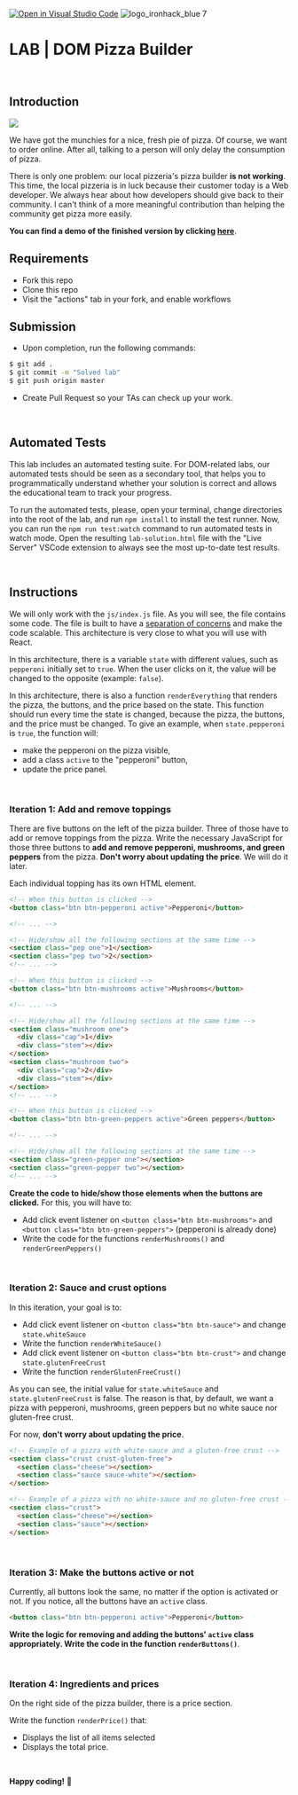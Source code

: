 [![Open in Visual Studio Code](https://classroom.github.com/assets/open-in-vscode-f059dc9a6f8d3a56e377f745f24479a46679e63a5d9fe6f495e02850cd0d8118.svg)](https://classroom.github.com/online_ide?assignment_repo_id=6933487&assignment_repo_type=AssignmentRepo)
![logo_ironhack_blue 7](https://user-images.githubusercontent.com/23629340/40541063-a07a0a8a-601a-11e8-91b5-2f13e4e6b441.png)

# LAB | DOM Pizza Builder

<br>

## Introduction

[![](https://i.giphy.com/e2AKpOvx2MREY.gif)](https://www.youtube.com/watch?v=04MJIXcZKPk)

We have got the munchies for a nice, fresh pie of pizza. Of course, we want to order online. After all, talking to a person will only delay the consumption of pizza.

There is only one problem: our local pizzeria's pizza builder **is not working**. This time, the local pizzeria is in luck because their customer today is a Web developer. We always hear about how developers should give back to their community. I can't think of a more meaningful contribution than helping the community get pizza more easily.

**You can find a demo of the finished version by clicking [here](https://lab-dom-pizza-builder.surge.sh)**.

## Requirements

- Fork this repo
- Clone this repo
- Visit the "actions" tab in your fork, and enable workflows

## Submission

- Upon completion, run the following commands:

```bash
$ git add .
$ git commit -m "Solved lab"
$ git push origin master
```

- Create Pull Request so your TAs can check up your work.

<br>

## Automated Tests

This lab includes an automated testing suite. For DOM-related labs, our automated tests should be seen as a secondary tool, that helps you to programmatically understand whether your solution is correct and allows the educational team to track your progress.

To run the automated tests, please, open your terminal, change directories into the root of the lab, and run `npm install` to install the test runner. Now, you can run the `npm run test:watch` command to run automated tests in watch mode. Open the resulting `lab-solution.html` file with the "Live Server" VSCode extension to always see the most up-to-date test results.

<br>

## Instructions

We will only work with the `js/index.js` file. As you will see, the file contains some code. The file is built to have a [separation of concerns](https://en.wikipedia.org/wiki/Separation_of_concerns) and make the code scalable. This architecture is very close to what you will use with React.

In this architecture, there is a variable `state` with different values, such as `pepperoni` initially set to `true`. When the user clicks on it, the value will be changed to the opposite (example: `false`).

In this architecture, there is also a function `renderEverything` that renders the pizza, the buttons, and the price based on the state. This function should run every time the state is changed, because the pizza, the buttons, and the price must be changed. To give an example, when `state.pepperoni` is `true`, the function will:

- make the pepperoni on the pizza visible,
- add a class `active` to the "pepperoni" button,
- update the price panel.

<br>

### Iteration 1: Add and remove toppings

There are five buttons on the left of the pizza builder. Three of those have to add or remove toppings from the pizza. Write the necessary JavaScript for those three buttons to **add and remove pepperoni, mushrooms, and green peppers** from the pizza. **Don't worry about updating the price**. We will do it later.

Each individual topping has its own HTML element.

```html
<!-- When this button is clicked -->
<button class="btn btn-pepperoni active">Pepperoni</button>

<!-- ... -->

<!-- Hide/show all the following sections at the same time -->
<section class="pep one">1</section>
<section class="pep two">2</section>
<!-- ... -->
```

```html
<!-- When this button is clicked -->
<button class="btn btn-mushrooms active">Mushrooms</button>

<!-- ... -->

<!-- Hide/show all the following sections at the same time -->
<section class="mushroom one">
  <div class="cap">1</div>
  <div class="stem"></div>
</section>
<section class="mushroom two">
  <div class="cap">2</div>
  <div class="stem"></div>
</section>
<!-- ... -->
```

```html
<!-- When this button is clicked -->
<button class="btn btn-green-peppers active">Green peppers</button>

<!-- ... -->

<!-- Hide/show all the following sections at the same time -->
<section class="green-pepper one"></section>
<section class="green-pepper two"></section>
<!-- ... -->
```

**Create the code to hide/show those elements when the buttons are clicked.** For this, you will have to:

- Add click event listener on `<button class="btn btn-mushrooms">` and `<button class="btn btn-green-peppers">` (pepperoni is already done)
- Write the code for the functions `renderMushrooms()` and `renderGreenPeppers()`

<br>

### Iteration 2: Sauce and crust options

In this iteration, your goal is to:

- Add click event listener on `<button class="btn btn-sauce">` and change `state.whiteSauce`
- Write the function `renderWhiteSauce()`
- Add click event listener on `<button class="btn btn-crust">` and change `state.glutenFreeCrust`
- Write the function `renderGlutenFreeCrust()`

As you can see, the initial value for `state.whiteSauce` and `state.glutenFreeCrust` is false. The reason is that, by default, we want a pizza with pepperoni, mushrooms, green peppers but no white sauce nor gluten-free crust.

For now, **don't worry about updating the price**.

```html
<!-- Example of a pizza with white-sauce and a gluten-free crust -->
<section class="crust crust-gluten-free">
  <section class="cheese"></section>
  <section class="sauce sauce-white"></section>
</section>

<!-- Example of a pizza with no white-sauce and no gluten-free crust -->
<section class="crust">
  <section class="cheese"></section>
  <section class="sauce"></section>
</section>
```

<br>


### Iteration 3: Make the buttons active or not

Currently, all buttons look the same, no matter if the option is activated or not. If you notice, all the buttons have an `active` class.

```html
<button class="btn btn-pepperoni active">Pepperoni</button>
```

**Write the logic for removing and adding the buttons' `active` class appropriately. Write the code in the function `renderButtons()`**.

<br>

### Iteration 4: Ingredients and prices

On the right side of the pizza builder, there is a price section.

Write the function `renderPrice()` that:

- Displays the list of all items selected
- Displays the total price.


<br>

**Happy coding!** 💙
